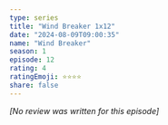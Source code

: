 ```yaml
---
type: series
title: "Wind Breaker 1x12"
date: "2024-08-09T09:00:35"
name: "Wind Breaker"
season: 1
episode: 12
rating: 4
ratingEmoji: ⭐️⭐️⭐️⭐️
share: false
---
```


*[No review was written for this episode]*
